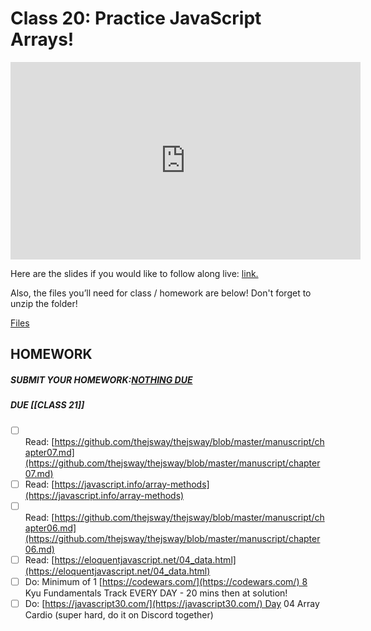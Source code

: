 # Class 20: Practice JavaScript Arrays!

<iframe width="560" height="316" src="https://www.youtube.com/embed/cL0qP6kM_1U" title="Practice JavaScript Arrays! Free Software Engineering Bootcamp! (class 20) - #100Devs" frameborder="0" allow="accelerometer; autoplay; clipboard-write; encrypted-media; gyroscope; picture-in-picture" allowfullscreen></iframe>

Here are the slides if you would like to follow along live: [link.](https://slides.com/leonnoel/100devs2-array-review-javascript-objects)

Also, the files you’ll need for class / homework are below! Don't forget to unzip the folder!

[Files](https://drive.google.com/file/d/1PafNt97ttju2oRLc2hflyH8-zndPsJo1/view?usp=sharing)

## HOMEWORK

##### SUBMIT YOUR HOMEWORK:[NOTHING DUE](https://100devsfollowalong.netlify.app/classes/class-20.html)

##### DUE [[CLASS 21]]

- [ ]   Read: [https://github.com/thejsway/thejsway/blob/master/manuscript/chapter07.md](https://github.com/thejsway/thejsway/blob/master/manuscript/chapter07.md)
- [ ]   Read: [https://javascript.info/array-methods](https://javascript.info/array-methods)
- [ ]   Read: [https://github.com/thejsway/thejsway/blob/master/manuscript/chapter06.md](https://github.com/thejsway/thejsway/blob/master/manuscript/chapter06.md)
- [ ]   Read: [https://eloquentjavascript.net/04_data.html](https://eloquentjavascript.net/04_data.html)
- [ ]   Do: Minimum of 1 [https://codewars.com/](https://codewars.com/) 8 Kyu Fundamentals Track EVERY DAY - 20 mins then at solution!
- [ ]   Do: [https://javascript30.com/](https://javascript30.com/) Day 04 Array Cardio (super hard, do it on Discord together)